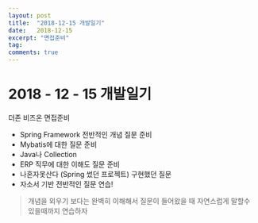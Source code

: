 ```yaml
---
layout: post
title:  "2018-12-15 개발일기"
date:   2018-12-15
excerpt: "면접준비"
tag:
comments: true
---
```


# 2018 - 12 - 15 개발일기



더존 비즈온 면접준비



- Spring Framework 전반적인 개념 질문 준비 
- Mybatis에 대한 질문 준비
- Java나 Collection  
- ERP 직무에 대한 이해도 질문 준비
- 나혼자못산다 (Spring 썼던 프로젝트) 구현했던 질문
- 자소서 기반 전반적인 질문 연습!



> 개념을 외우기 보다는 완벽히 이해해서 질문이 들어왔을 때 자연스럽게 말할수 있을때까지 연습하자





